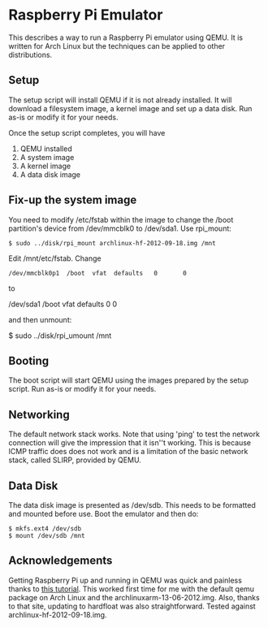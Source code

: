 # Raspberry Pi Emulator

This describes a way to run a Raspberry Pi emulator using QEMU. It is written for Arch Linux but 
the techniques can be applied to other distributions.

## Setup

The setup script will install QEMU if it is not already installed. It will download a filesystem image, 
a kernel image and set up a data disk.
Run as-is or modify it for your needs.

Once the setup script completes, you will have

1. QEMU installed
2. A system image
3. A kernel image
4. A data disk image

## Fix-up the system image

You need to modify /etc/fstab within the image to change the /boot partition's device
from /dev/mmcblk0 to /dev/sda1. Use rpi_mount:

    $ sudo ../disk/rpi_mount archlinux-hf-2012-09-18.img /mnt

Edit /mnt/etc/fstab. Change

    /dev/mmcblk0p1  /boot  vfat  defaults   0       0

to

   /dev/sda1        /boot  vfat  defaults   0       0

and then unmount:

   $ sudo ../disk/rpi_umount /mnt

## Booting

The boot script will start QEMU using the images prepared by the setup script.
Run as-is or modify it for your needs.

## Networking

The default network stack works. Note that using 'ping' to test the network connection will give the
impression that it isn''t working. This is because ICMP traffic does does not work and is a limitation
of the basic network stack, called SLIRP, provided by QEMU.

## Data Disk

The data disk image is presented as /dev/sdb. This needs to be formatted and mounted before use. 
Boot the emulator and then do:

    $ mkfs.ext4 /dev/sdb
    $ mount /dev/sdb /mnt

## Acknowledgements

Getting Raspberry Pi up and running in QEMU was quick and painless thanks to [this tutorial](http://xecdesign.com/qemu-emulating-raspberry-pi-the-easy-way). This worked first time for me with the default qemu package on Arch Linux and the archlinuxarm-13-06-2012.img.
Also, thanks to that site, updating to hardfloat was also straightforward. Tested against archlinux-hf-2012-09-18.img.




